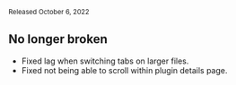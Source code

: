 <small>Released October 6, 2022</small>  

## No longer broken

- Fixed lag when switching tabs on larger files.
- Fixed not being able to scroll within plugin details page.
